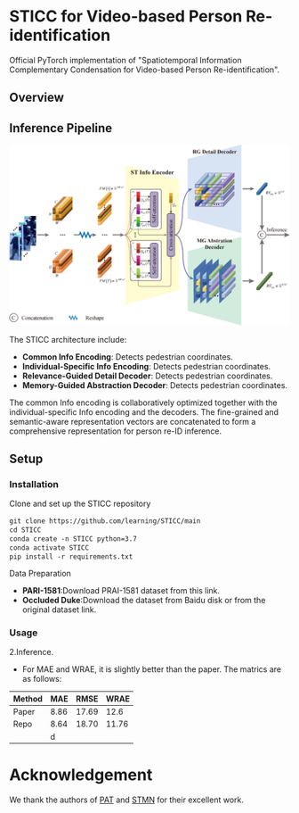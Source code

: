 # STICC for Video-based Person Re-identification
Official PyTorch implementation of "Spatiotemporal Information Complementary Condensation for Video-based Person Re-identification". 

## Overview

## Inference Pipeline

![Inference Pipeline](./figures/STICC.png)

The STICC architecture include:
- **Common Info Encoding**: Detects pedestrian coordinates.
- **Individual-Specific Info Encoding**: Detects pedestrian coordinates.
- **Relevance-Guided Detail Decoder**: Detects pedestrian coordinates.
- **Memory-Guided Abstraction Decoder**: Detects pedestrian coordinates.

The common Info encoding is collaboratively optimized together with the individual-specific Info encoding and the decoders. The fine-grained and semantic-aware representation vectors are concatenated to form a comprehensive representation for person re-ID inference. 

## Setup

### Installation

Clone and set up the STICC repository

```
git clone https://github.com/learning/STICC/main
cd STICC
conda create -n STICC python=3.7
conda activate STICC
pip install -r requirements.txt
```

Data Preparation
- **PARI-1581**:Download PRAI-1581 dataset from this link.
- **Occluded Duke**:Download the dataset from Baidu disk or from the original dataset link.

### Usage

2.Inference.

   * For MAE and WRAE, it is slightly better than the paper. The matrics are as follows:

| Method | MAE | RMSE | WRAE| 
| ------ | --- | --- | --- |
| Paper  | 8.86 | 17.69| 12.6|
| Repo   | 8.64 | 18.70| 11.76|
||d

# Acknowledgement

We thank the authors of [PAT](https://arxiv.org/pdf/2106.04095) and [STMN]() for their excellent work.
